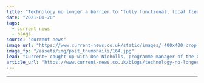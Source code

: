 ```yaml
---
title: "Technology no longer a barrier to ‘fully functional, local flexibility markets’ -  A look at the Cornwall LEM"
date: "2021-01-20"
tags: 
  - current news
  - blogs
source: "current news"
image_url: "https://www.current-news.co.uk/static/images/_400x400_crop_center-center/Cornwall-LEM-image-Centrica.jpg"
image_fp: "/assets/img/post_thumbnails/164.jpg"
lead: "Current± caught up with Dan Nicholls, programme manager of the Cornwall LEM, following the end of the landmark flexibility project to discuss the successes and the lessons learnt."
article_url: "https://www.current-news.co.uk/blogs/technology-no-longer-a-barrier-to-fully-functional-local-flexibility-markets-a-look-at-the-cornwall-lem?utm_source=rss-feeds&utm_medium=rss&utm_campaign=rss"
---
```


---

